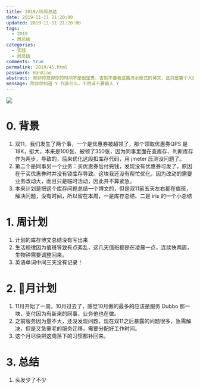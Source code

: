 ```yaml
---
title: 2019/45周总结
date: 2019-11-11 21:20:00
updated: 2019-11-11 21:20:00
tags:
  - 2019
  - 周总结
categories: 
  - 实践
  - 周总结
comments: true
permalink: 2019/45.html  
password: HanXiao
abstract: 除非你觉得你的时间不是很宝贵，否则不要看这篇流水账式的博文，这只是篇个人的工作的学习一个总结而已，没有包含任何的技术细节
message: 除非你知道 Y 代表什么，不然请不要输入 Y
---
```


![][0]  

# 0. 背景

1. 双11，我们发生了两个事，一个是优惠券被超领了，那个领取优惠券QPS 是 18K，挺大，本来是100张，被领了350张，因为同事里面在查库存、判断库存作为两步，导致的，后来优化这段扣库存代码，用 jmeter 压测没问题了。
2. 第二个是同事另一个业务：买优惠券后付完钱，发现没有优惠券可发了，原因在于买优惠券时并没有锁库存导致。这块我还没有帮忙优化，因为改动的需要业务改动大，而且只是临时活动，因此并不算紧急。
3. 本来计划是把这个库存问题总结一个博文的，但是双11前五天左右都在值班，解决问题，没有时间，所以留在本周，一是库存总结、二是 iris 的一个小总结

<!--more-->

# 1. 周计划

1. 计划的库存博文总结没有写出来
2. 生活规律因为值班导致有点紊乱，这几天值班都是在凌晨一点，连续快两周，生物钟需要调整回来。
3. 英语单词中间三天没有记录！

# 2. 月计划

1. 11月开始了一周，10月过去了，感觉10月做的最多的应该是服务 Dubbo 那一块，支付因为有新来的同事，业务他也在做。
2. 之前服务因为量不大，还没发现问题，现在双11之后暴露的问题很多，急需解决，但是又急需老的服务迁移，需要分配好工作时间。
3. 这个月尽快把这周落下的习惯都补回来。

# 3. 总结

1. 头发少了不少

[0]: https://leran2deeplearnjavawebtech.oss-cn-beijing.aliyuncs.com/background/2019-11-05%E5%8E%9F%E5%88%99.jpg
